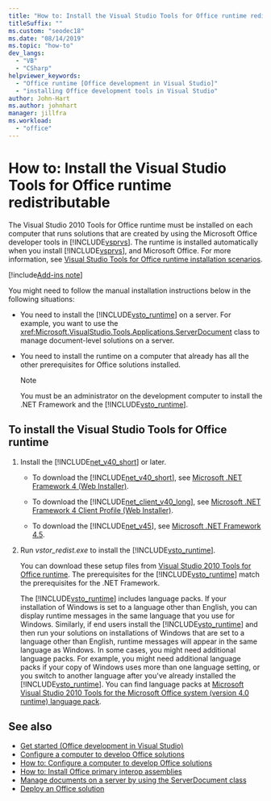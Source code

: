 ```yaml
---
title: "How to: Install the Visual Studio Tools for Office runtime redistributable"
titleSuffix: ""
ms.custom: "seodec18"
ms.date: "08/14/2019"
ms.topic: "how-to"
dev_langs:
  - "VB"
  - "CSharp"
helpviewer_keywords:
  - "Office runtime [Office development in Visual Studio]"
  - "installing Office development tools in Visual Studio"
author: John-Hart
ms.author: johnhart
manager: jillfra
ms.workload:
  - "office"
---
```

# How to: Install the Visual Studio Tools for Office runtime redistributable
  The Visual Studio 2010 Tools for Office runtime must be installed on each computer that runs solutions that are created by using the Microsoft Office developer tools in [!INCLUDE[vsprvs](../sharepoint/includes/vsprvs-md.md)]. The runtime is installed automatically when you install [!INCLUDE[vsprvs](../sharepoint/includes/vsprvs-md.md)], and Microsoft Office. For more information, see [Visual Studio Tools for Office runtime installation scenarios](../vsto/visual-studio-tools-for-office-runtime-installation-scenarios.md).

[!include[Add-ins note](includes/addinsnote.md)]

 You might need to follow the manual installation instructions below in the following situations:

- You need to install the [!INCLUDE[vsto_runtime](../vsto/includes/vsto-runtime-md.md)] on a server. For example, you want to use the <xref:Microsoft.VisualStudio.Tools.Applications.ServerDocument> class to manage document-level solutions on a server.

- You need to install the runtime on a computer that already has all the other prerequisites for Office solutions installed.

    > [!NOTE]
    > You must be an administrator on the development computer to install the .NET Framework and the [!INCLUDE[vsto_runtime](../vsto/includes/vsto-runtime-md.md)].

## To install the Visual Studio Tools for Office runtime

1. Install the [!INCLUDE[net_v40_short](../sharepoint/includes/net-v40-short-md.md)] or later.

    - To download the [!INCLUDE[net_v40_short](../sharepoint/includes/net-v40-short-md.md)], see [Microsoft .NET Framework 4 (Web Installer)](https://www.microsoft.com/download/details.aspx?id=17851).

    - To download the [!INCLUDE[net_client_v40_long](../vsto/includes/net-client-v40-long-md.md)], see [Microsoft .NET Framework 4 Client Profile (Web Installer)](https://www.microsoft.com/download/details.aspx?id=17113).

    - To download the [!INCLUDE[net_v45](../vsto/includes/net-v45-md.md)], see [Microsoft .NET Framework 4.5](https://www.microsoft.com/download/details.aspx?id=30653).

2. Run *vstor_redist.exe* to install the [!INCLUDE[vsto_runtime](../vsto/includes/vsto-runtime-md.md)].

     You can download these setup files from [Visual Studio 2010 Tools for Office runtime](https://www.microsoft.com/download/details.aspx?id=56961). The prerequisites for the [!INCLUDE[vsto_runtime](../vsto/includes/vsto-runtime-md.md)] match the prerequisites for the .NET Framework.

     The [!INCLUDE[vsto_runtime](../vsto/includes/vsto-runtime-md.md)] includes language packs. If your installation of Windows is set to a language other than English, you can display runtime messages in the same language that you use for Windows. Similarly, if end users install the [!INCLUDE[vsto_runtime](../vsto/includes/vsto-runtime-md.md)] and then run your solutions on installations of Windows that are set to a language other than English, runtime messages will appear in the same language as Windows. In some cases, you might need additional language packs. For example, you might need additional language packs if your copy of Windows uses more than one language setting, or you switch to another language after you've already installed the [!INCLUDE[vsto_runtime](../vsto/includes/vsto-runtime-md.md)]. You can find language packs at [Microsoft Visual Studio 2010 Tools for the Microsoft Office system (version 4.0 runtime) language pack](https://www.microsoft.com/download/details.aspx?id=54246).

## See also
- [Get started &#40;Office development in Visual Studio&#41;](../vsto/getting-started-office-development-in-visual-studio.md)
- [Configure a computer to develop Office solutions](../vsto/configuring-a-computer-to-develop-office-solutions.md)
- [How to: Configure a computer to develop Office solutions](../vsto/how-to-configure-a-computer-to-develop-office-solutions.md)
- [How to: Install Office primary interop assemblies](../vsto/how-to-install-office-primary-interop-assemblies.md)
- [Manage documents on a server by using the ServerDocument class](../vsto/managing-documents-on-a-server-by-using-the-serverdocument-class.md)
- [Deploy an Office solution](../vsto/deploying-an-office-solution.md)
